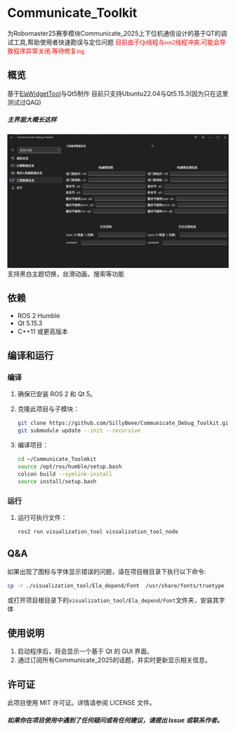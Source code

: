 # Communicate_Toolkit 
为Robomaster25赛季模块Communicate_2025上下位机通信设计的基于QT的调试工具,帮助使用者快速勘误与定位问题
<span style="color:red; font-family:'Times New Roman';">目前由于Qt线程与ros2线程冲突,可能会导致程序异常关闭,等待修复ing</span>
## 概览
基于[ElaWidgetTool](https://github.com/Liniyous/ElaWidgetTools)与Qt5制作
目前只支持Ubuntu22.04与Qt5.15.3(因为只在这里测试过QAQ)
##### 主界面大概长这样
![主界面示例图](/assets/主界面示例.png)
支持黑白主题切换，丝滑动画，搜索等功能

## 依赖

- ROS 2 Humble
- Qt 5.15.3
- C++11 或更高版本

## 编译和运行

### 编译

1. 确保已安装 ROS 2 和 Qt 5。
2. 克隆此项目与子模块：

    ```bash
    git clone https://github.com/SillyBeee/Communicate_Debug_Toolkit.git
    git submodule update --init --recursive
    ```

3. 编译项目：

    ```bash
    cd ~/Communicate_Toolmkit
    source /opt/ros/humble/setup.bash
    colcon build --symlink-install
    source install/setup.bash
    ```

### 运行

1. 运行可执行文件：

    ```bash
    ros2 run visualization_tool visualization_tool_node
    ```


## Q&A

如果出现了图标与字体显示错误的问题，请在项目根目录下执行以下命令:
```bash
cp -r ./visualization_tool/Ela_depend/Font  /usr/share/fonts/truetype
```
或打开项目根目录下的```visualization_tool/Ela_depend/Font```文件夹，安装其字体

## 使用说明

1. 启动程序后，将会显示一个基于 Qt 的 GUI 界面。
2. 通过订阅所有Communicate_2025的话题，并实时更新显示相关信息。



## 许可证

此项目使用 MIT 许可证。详情请参阅 LICENSE 文件。

##### 如果你在项目使用中遇到了任何疑问或有任何建议，请提出 Issue 或联系作者。